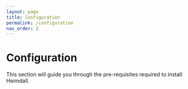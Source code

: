 ```yaml
---
layout: page
title: Configuration
permalink: /configuration
nav_order: 2
---
```


# Configuration
This section will guide you through the pre-requisites required to install Heimdall.


